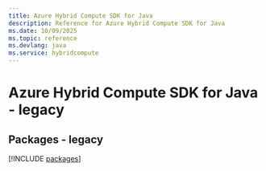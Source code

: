 ```yaml
---
title: Azure Hybrid Compute SDK for Java
description: Reference for Azure Hybrid Compute SDK for Java
ms.date: 10/09/2025
ms.topic: reference
ms.devlang: java
ms.service: hybridcompute
---
```

# Azure Hybrid Compute SDK for Java - legacy
## Packages - legacy
[!INCLUDE [packages](hybrid-compute-index.md)]